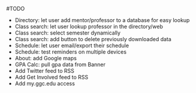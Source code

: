 #TODO
- Directory: let user add mentor/professor to a database for easy lookup
- Class search: let user lookup professor in the directory/web
- Class search: select semester dynamically 
- Class search: add button to delete previously downloaded data
- Schedule: let user email/export their schedule
- Schedule: test reminders on multiple devices
- About: add Google maps 
- GPA Calc: pull gpa data from Banner
- Add Twitter feed to RSS
- Add Get Involved feed to RSS
- Add my.ggc.edu access


